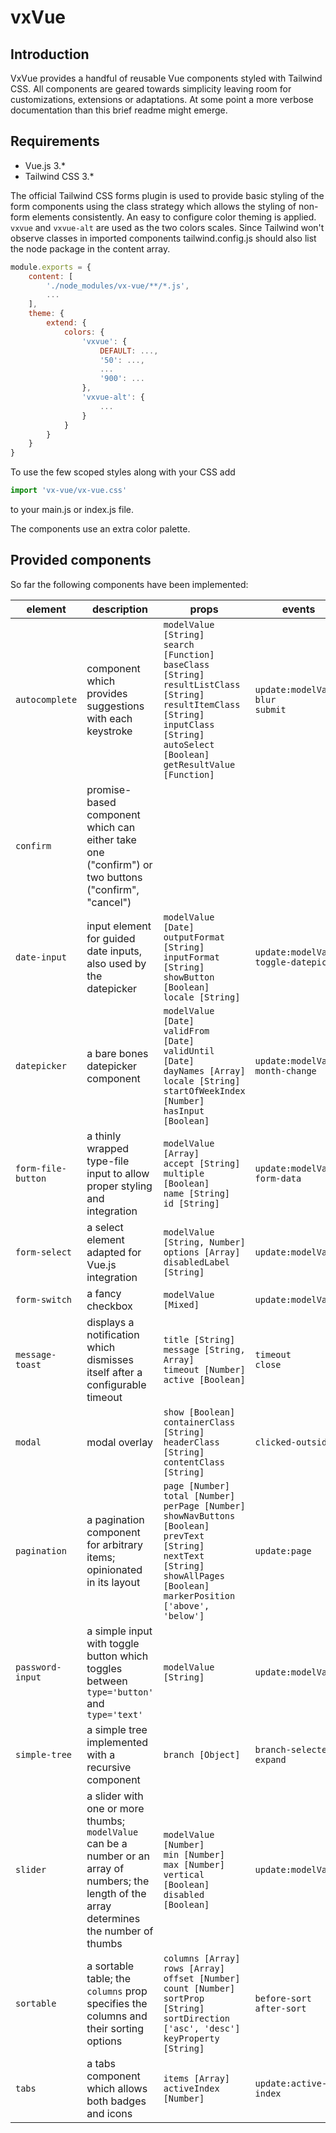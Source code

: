 # vxVue

## Introduction
VxVue provides a handful of reusable Vue components styled with Tailwind CSS. All components are geared towards simplicity leaving room for customizations, extensions or adaptations. At some point a more verbose documentation than this brief readme might emerge.

## Requirements
* Vue.js 3.*
* Tailwind CSS 3.*

The official Tailwind CSS forms plugin is used to provide basic styling of the form components using the class strategy which allows the styling of non-form elements consistently.
An easy to configure color theming is applied. `vxvue` and `vxvue-alt` are used as the two colors scales. Since Tailwind won't observe classes in imported components tailwind.config.js should also list the node package in the content array. 
```javascript
module.exports = {
    content: [
        './node_modules/vx-vue/**/*.js',
        ...
    ],
    theme: {
        extend: {
            colors: {
                'vxvue': {
                    DEFAULT: ...,
                    '50': ...,
                    ...
                    '900': ...
                },
                'vxvue-alt': {
                    ...                
                }
            }
        }
    }
}
```
To use the few scoped styles along with your CSS add

```javascript
import 'vx-vue/vx-vue.css'
```
to your main.js or index.js file.

The components use an extra color palette.


## Provided components
So far the following components have been implemented:

| element            | description                                                                                                                                    | props                                                                                                                                                                                                                                           | events                                      | slots                                            |
|--------------------|------------------------------------------------------------------------------------------------------------------------------------------------|-------------------------------------------------------------------------------------------------------------------------------------------------------------------------------------------------------------------------------------------------|---------------------------------------------|--------------------------------------------------|
| `autocomplete`     | component which provides suggestions with each keystroke                                                                                       | `modelValue [String]`<br/>`search [Function]`<br/>`baseClass [String]`<br/>`resultListClass [String]`<br/>`resultItemClass [String]`<br/>`inputClass [String]`<br/>`autoSelect [Boolean]`<br/>`getResultValue [Function]`                       | `update:modelValue`<br/>`blur`<br/>`submit` | `result`                                         |
| `confirm`          | promise-based component which can either take one ("confirm") or two buttons ("confirm", "cancel")                                             |                                                                                                                                                                                                                                                 |                                             | `title`<br/>`icon`<br/>`message`                 |
| `date-input`       | input element for guided date inputs, also used by the datepicker                                                                              | `modelValue [Date]`<br/>`outputFormat [String]`<br/>`inputFormat [String]`<br/>`showButton [Boolean]`<br/>`locale [String]`                                                                                                                     | `update:modelValue`<br/>`toggle-datepicker` | `default`                                        |
| `datepicker`       | a bare bones datepicker component                                                                                                              | `modelValue [Date]`<br/>`validFrom  [Date]`<br/>`validUntil  [Date]`<br/>`dayNames [Array]`<br/>`locale [String]`<br/>`startOfWeekIndex [Number]`<br/>`hasInput [Boolean]`                                                                      | `update:modelValue`<br/>`month-change`      |                                                  |
| `form-file-button` | a thinly wrapped type-file input to allow proper styling and integration                                                                       | `modelValue [Array]`<br/>`accept [String]`<br/>`multiple [Boolean]`<br/>`name [String]`<br/>`id [String]`                                                                                                                                       | `update:modelValue`<br/>`form-data`         |                                                  |
| `form-select`      | a select element adapted for Vue.js integration                                                                                                | `modelValue [String, Number]`<br/>`options [Array]`<br/>`disabledLabel [String]`                                                                                                                                                                | `update:modelValue`                         |                                                  |
| `form-switch`      | a fancy checkbox                                                                                                                               | `modelValue [Mixed]`                                                                                                                                                                                                                            | `update:modelValue`                         | `default`                                        |
| `message-toast`    | displays a notification which dismisses itself after a configurable timeout                                                                    | `title [String]`<br/>`message [String, Array]`<br/>`timeout [Number]`<br/>`active [Boolean]`                                                                                                                                                    | `timeout`<br/>`close`                       | `icon`<br/>`title`<br/>`default`                 |
| `modal`            | modal overlay                                                                                                                                  | `show [Boolean]`<br/>`containerClass [String]`<br/>`headerClass [String]`<br/>`contentClass [String]`                                                                                                                                           | `clicked-outside`                           | `title`<br/>`default`                            |
| `pagination`       | a pagination component for arbitrary items; opinionated in its layout                                                                          | `page [Number]`<br/>`total [Number]`<br/>`perPage [Number]`<br/>`showNavButtons [Boolean]`<br/>`prevText [String]`<br/>`nextText [String]`<br/>`showAllPages [Boolean]`<br/>`markerPosition ['above', 'below']`                                 | `update:page`                               |                                                  |
| `password-input`   | a simple input with toggle button which toggles between `type='button'` and `type='text'`                                                      | `modelValue [String]`                                                                                                                                                                                                                           | `update:modelValue`                         | `default`                                        |
| `simple-tree`      | a simple tree implemented with a recursive component                                                                                           | `branch [Object]`                                                                                                                                                                                                                               | `branch-selected`<br/>`expand`              |                                                  |
| `slider`           | a slider with one or more thumbs; `modelValue` can be a number or an array of numbers; the length of the array determines the number of thumbs | `modelValue [Number]`<br/>`min [Number]`<br/>`max [Number]`<br/>`vertical [Boolean]`<br/>`disabled [Boolean]`                                                                                                                                   | `update:modelValue`                         |                                                  |
| `sortable`         | a sortable table; the `columns` prop specifies the columns and their sorting options                                                           | `columns [Array]`<br/>`rows [Array]`<br/>`offset [Number]`<br/>`count [Number]`<br/>`sortProp [String]`<br/>`sortDirection ['asc', 'desc']`<br/>`keyProperty [String]`                                                                          | `before-sort`<br/>`after-sort`              | `{ column: prop }-header`<br/>`{ column: prop }` |
| `tabs`             | a tabs component which allows both badges and icons                                                                                            | `items [Array]`<br/>`activeIndex [Number]`                                                                                                                                                                                                      | `update:active-index`                       | `icon`<br/>`default`                             | 
